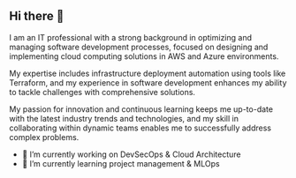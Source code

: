## Hi there 👋

I am an IT professional with a strong background in optimizing and managing software development processes, focused on designing and implementing cloud computing solutions in AWS and Azure environments. 

My expertise includes infrastructure deployment automation using tools like Terraform, and my experience in software development enhances my ability to tackle challenges with comprehensive solutions. 

My passion for innovation and continuous learning keeps me up-to-date with the latest industry trends and technologies, and my skill in collaborating within dynamic teams enables me to successfully address complex problems.

- 🔭 I’m currently working on DevSecOps & Cloud Architecture
- 🌱 I’m currently learning project management & MLOps 
